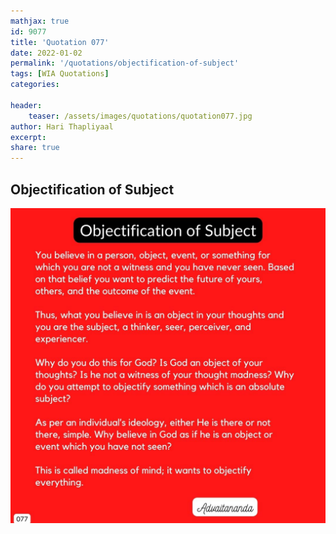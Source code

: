 ```yaml
---
mathjax: true
id: 9077
title: 'Quotation 077'
date: 2022-01-02
permalink: '/quotations/objectification-of-subject'
tags: [WIA Quotations] 
categories: 

header:
    teaser: /assets/images/quotations/quotation077.jpg
author: Hari Thapliyaal 
excerpt:
share: true 
---
```


## Objectification of Subject

![Objectification of Subject](/assets/images/quotations/quotation077.jpg)
